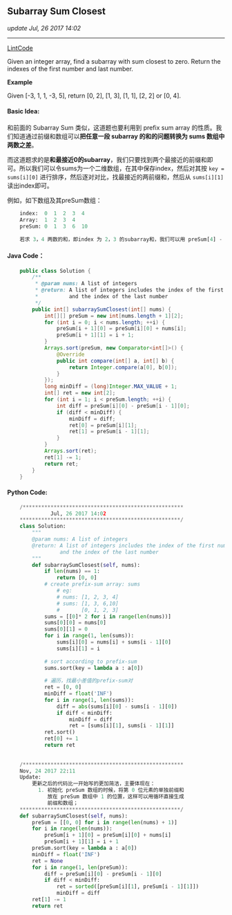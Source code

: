 ## Subarray Sum Closest
_update Jul, 26 2017 14:02_

---
[LintCode](http://www.lintcode.com/en/problem/subarray-sum-closest/)

Given an integer array, find a subarray with sum closest to zero. Return the indexes of the first number and last number.

**Example**

Given [-3, 1, 1, -3, 5], return [0, 2], [1, 3], [1, 1], [2, 2] or [0, 4].

#### Basic Idea:
和前面的 Subarray Sum 类似，这道题也要利用到 prefix sum array 的性质。我们知道通过前缀和数组可以**把任意一段 subarray 的和的问题转换为 sums 数组中两数之差**。

而这道题求的是**和最接近0的subarray**，我们只要找到两个最接近的前缀和即可。所以我们可以令sums为一个二维数组，在其中保存index，然后对其按 `key = sums[i][0]` 进行排序，然后逐对对比，找最接近的两前缀和，然后从 `sums[i][1]` 读出index即可。

例如，如下数组及其preSum数组：
```python
    index:  0  1  2  3  4
    Array:  1  2  3  4
    preSum: 0  1  3  6  10
    
    若求 3，4 两数的和，即index 为 2，3 的subarray和，我们可以用 preSum[4] - preSum[2].
```

#### Java Code：
```java
    public class Solution {
        /**
         * @param nums: A list of integers
         * @return: A list of integers includes the index of the first number 
         *          and the index of the last number
         */
        public int[] subarraySumClosest(int[] nums) {
            int[][] preSum = new int[nums.length + 1][2];
            for (int i = 0; i < nums.length; ++i) {
                preSum[i + 1][0] = preSum[i][0] + nums[i];
                preSum[i + 1][1] = i + 1;
            }
            Arrays.sort(preSum, new Comparator<int[]>() {
                @Override
                public int compare(int[] a, int[] b) {
                    return Integer.compare(a[0], b[0]);
                }
            });
            long minDiff = (long)Integer.MAX_VALUE + 1;
            int[] ret = new int[2];
            for (int i = 1; i < preSum.length; ++i) {
                int diff = preSum[i][0] - preSum[i - 1][0];
                if (diff < minDiff) {
                    minDiff = diff;
                    ret[0] = preSum[i][1];
                    ret[1] = preSum[i - 1][1];
                }
            }
            Arrays.sort(ret);
            ret[1] -= 1;
            return ret;
        }
    }
```

#### Python Code:
```python
    /****************************************************
              Jul, 26 2017 14:02
    ****************************************************/
    class Solution:
        """
        @param nums: A list of integers
        @return: A list of integers includes the index of the first number 
                 and the index of the last number
        """
        def subarraySumClosest(self, nums):
            if len(nums) == 1:
                return [0, 0]
            # create prefix-sum array: sums
                # eg: 
                # nums: [1, 2, 3, 4]
                # sums: [1, 3, 6,10]
                #       [0, 1, 2, 3]
            sums = [[0]* 2 for i in range(len(nums))]
            sums[0][0] = nums[0]
            sums[0][1] = 0
            for i in range(1, len(sums)):
                sums[i][0] = nums[i] + sums[i - 1][0]
                sums[i][1] = i
            
            # sort according to prefix-sum
            sums.sort(key = lambda a : a[0])
            
            # 遍历，找最小差值的prefix-sum对
            ret = [0, 0]
            minDiff = float('INF')
            for i in range(1, len(sums)):
                diff = abs(sums[i][0] - sums[i - 1][0])
                if diff < minDiff:
                    minDiff = diff
                    ret = [sums[i][1], sums[i - 1][1]]
            ret.sort()
            ret[0] += 1
            return ret
            
            
    /****************************************************
    Nov, 24 2017 22:11
    Update:
        更新之后的代码比一开始写的更加简洁，主要体现在：
          1. 初始化 preSum 数组的时候，将第 0 位元素的单独前缀和
             放在 preSum 数组中 1 的位置，这样可以用循环直接生成
             前缀和数组；
    ****************************************************/
    def subarraySumClosest(self, nums):
        preSum = [[0, 0] for i in range(len(nums) + 1)]
        for i in range(len(nums)):
            preSum[i + 1][0] = preSum[i][0] + nums[i]
            preSum[i + 1][1] = i + 1
        preSum.sort(key = lambda a : a[0])
        minDiff = float('INF')
        ret = None
        for i in range(1, len(preSum)):
            diff = preSum[i][0] - preSum[i - 1][0]
            if diff < minDiff:
                ret = sorted([preSum[i][1], preSum[i - 1][1]])
                minDiff = diff
        ret[1] -= 1
        return ret
```


